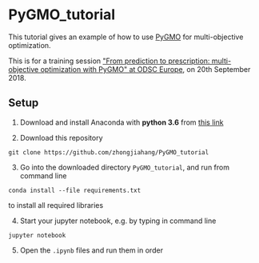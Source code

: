 # PyGMO_tutorial
This tutorial gives an example of how to use [PyGMO](https://esa.github.io/pagmo2/index.html) for multi-objective optimization. 

This is for a training session ["From prediction to prescription: multi-objective optimization with PyGMO" at ODSC Europe](https://odsc.com/training/portfolio/training-session-from-prediction-to-prescription-multi-objective-optimization-with-pygmo), on 20th September 2018. 

## Setup

1. Download and install Anaconda with **python 3.6** from [this link](https://www.anaconda.com/download/)

2. Download this repository
```
git clone https://github.com/zhongjiahang/PyGMO_tutorial
```

3. Go into the downloaded directory ``PyGMO_tutorial``, and run from command line
```
conda install --file requirements.txt
```
to install all required libraries

4. Start your jupyter notebook, e.g. by typing in command line
```
jupyter notebook
```

5. Open the ``.ipynb`` files and run them in order


